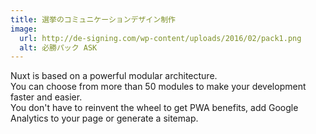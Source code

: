 ```yaml
---
title: 選挙のコミュニケーションデザイン制作
image:
  url: http://de-signing.com/wp-content/uploads/2016/02/pack1.png
  alt: 必勝パック ASK
---
```


Nuxt is based on a powerful modular architecture.  
You can choose from more than 50 modules to make your development faster and easier.  
You don't have to reinvent the wheel to get PWA benefits, add Google Analytics to your page or generate a sitemap.
